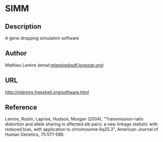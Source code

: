 # SIMM

## Description
A gene dropping simulation software

## Author
Mathieu Lemire (email:mlemire@sdf.lonestar.org)

## URL
http://mlemire.freeshell.org/software.html

## Reference
Lemire, Roslin, Laprise, Hudson, Morgan (2004), "Transmission-ratio distortion and allele sharing in affected sib pairs: a new linkage statistic with reduced bias, with application to chromosome 6q25.3", American Journal of Human Genetics, 75:571-586.